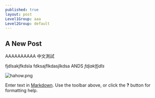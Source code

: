 ```yaml
---
published: true
layout: post
Level1Group: aaa
Level2Group: default
---
```





## A New Post
AAAAAAAAAA
中文測試

fjdlsakjfkdsla
fdksajflkdasjlkdsa
ANDS
*fdjaklfjdls*

![hahow.png]({{site.baseurl}}/media/hahow.png)


Enter text in [Markdown](http://daringfireball.net/projects/markdown/). Use the toolbar above, or click the **?** button for formatting help.
